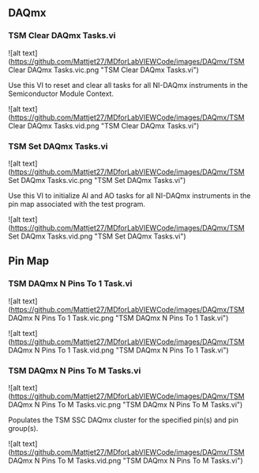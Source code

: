 ## **DAQmx**
### **TSM Clear DAQmx Tasks.vi**
![alt text](https://github.com/Mattjet27/MDforLabVIEWCode/images/DAQmx/TSM Clear DAQmx Tasks.vic.png "TSM Clear DAQmx Tasks.vi")

Use this VI to reset and clear all tasks for all NI-DAQmx instruments in the Semiconductor Module Context.

![alt text](https://github.com/Mattjet27/MDforLabVIEWCode/images/DAQmx/TSM Clear DAQmx Tasks.vid.png "TSM Clear DAQmx Tasks.vi")
### **TSM Set DAQmx Tasks.vi**
![alt text](https://github.com/Mattjet27/MDforLabVIEWCode/images/DAQmx/TSM Set DAQmx Tasks.vic.png "TSM Set DAQmx Tasks.vi")

Use this VI to initialize AI and AO tasks for all NI-DAQmx instruments in the pin map associated with the test program. 

![alt text](https://github.com/Mattjet27/MDforLabVIEWCode/images/DAQmx/TSM Set DAQmx Tasks.vid.png "TSM Set DAQmx Tasks.vi")
## **Pin Map**
### **TSM DAQmx N Pins To 1 Task.vi**
![alt text](https://github.com/Mattjet27/MDforLabVIEWCode/images/DAQmx/TSM DAQmx N Pins To 1 Task.vic.png "TSM DAQmx N Pins To 1 Task.vi")



![alt text](https://github.com/Mattjet27/MDforLabVIEWCode/images/DAQmx/TSM DAQmx N Pins To 1 Task.vid.png "TSM DAQmx N Pins To 1 Task.vi")
### **TSM DAQmx N Pins To M Tasks.vi**
![alt text](https://github.com/Mattjet27/MDforLabVIEWCode/images/DAQmx/TSM DAQmx N Pins To M Tasks.vic.png "TSM DAQmx N Pins To M Tasks.vi")

Populates the TSM SSC DAQmx cluster for the specified pin(s) and pin group(s).

![alt text](https://github.com/Mattjet27/MDforLabVIEWCode/images/DAQmx/TSM DAQmx N Pins To M Tasks.vid.png "TSM DAQmx N Pins To M Tasks.vi")
